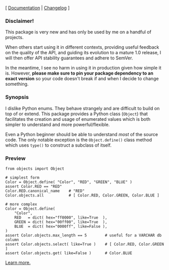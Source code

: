 \[ [Documentation](https://py-objects.readthedocs.io/en/latest/) | [Changelog](CHANGELOG.md) \]

### Disclaimer!

This package is very new and has only be used by me on a handful of projects.

When others start using it in different contexts, providing useful feedback on the quality of the API, and guiding its evolution to a mature 1.0 release, I will then offer API stability guarantees and adhere to SemVer.

In the meantime, I see no harm in using it in production given how simple it is.  However, **please make sure to pin your package dependency to an exact version** so your code doesn't break if and when I decide to change something.

### Synopsis

I dislike Python enums.  They behave strangely and are difficult to build on top of or extend.  This package provides a Python class (`Object`) that facilitates the creation and usage of enumerated values which is both simpler to understand and more powerful/flexible.

Even a Python beginner should be able to understand *most* of the source code.  The only notable exception is the `Object.define()` class method which uses `type()` to construct a subclass of itself.

### Preview

```
from objects import Object

# simplest form
Color = Object.define( "Color", "RED", "GREEN", "BLUE" )
assert Color.RED == "RED"
Color.RED.canonical_name    # "RED"
Color.objects.all           # [ Color.RED, Color.GREEN, Color.BLUE ]

# more complex
Color = Object.define(
    "Color",
    RED   = dict( hex="ff0000", like=True  ),
    GREEN = dict( hex="00ff00", like=True  ),
    BLUE  = dict( hex="0000ff", like=False ),
)
assert Color.objects.max_length == 5        # useful for a VARCHAR db column
assert Color.objects.select( like=True )    # [ Color.RED, Color.GREEN ]
assert Color.objects.get( like=False )      # Color.BLUE
```

[Learn more.](https://py-objects.readthedocs.io/en/latest/)
